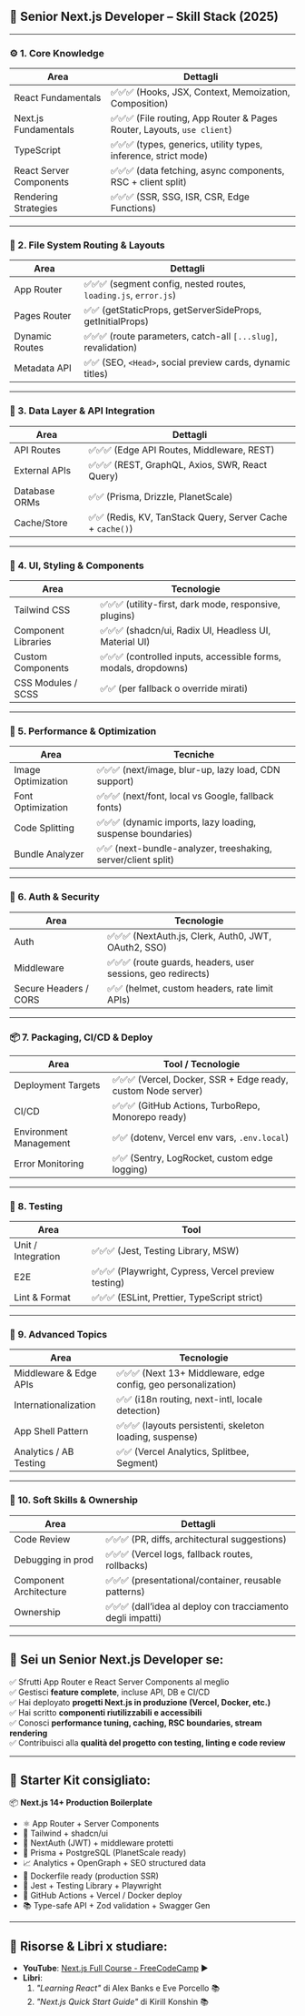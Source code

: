 ## 🧭 Senior Next.js Developer – Skill Stack (2025)

---

### ⚙️ 1. **Core Knowledge**

| Area                    | Dettagli                                                                |
| ----------------------- | ----------------------------------------------------------------------- |
| React Fundamentals      | ✅✅✅ (Hooks, JSX, Context, Memoization, Composition)                  |
| Next.js Fundamentals    | ✅✅✅ (File routing, App Router & Pages Router, Layouts, `use client`) |
| TypeScript              | ✅✅✅ (types, generics, utility types, inference, strict mode)         |
| React Server Components | ✅✅✅ (data fetching, async components, RSC + client split)            |
| Rendering Strategies    | ✅✅✅ (SSR, SSG, ISR, CSR, Edge Functions)                             |

---

### 🧩 2. **File System Routing & Layouts**

| Area           | Dettagli                                                         |
| -------------- | ---------------------------------------------------------------- |
| App Router     | ✅✅✅ (segment config, nested routes, `loading.js`, `error.js`) |
| Pages Router   | ✅✅ (getStaticProps, getServerSideProps, getInitialProps)       |
| Dynamic Routes | ✅✅✅ (route parameters, catch-all `[...slug]`, revalidation)   |
| Metadata API   | ✅✅ (SEO, `<Head>`, social preview cards, dynamic titles)       |

---

### 💾 3. **Data Layer & API Integration**

| Area          | Dettagli                                                   |
| ------------- | ---------------------------------------------------------- |
| API Routes    | ✅✅✅ (Edge API Routes, Middleware, REST)                 |
| External APIs | ✅✅✅ (REST, GraphQL, Axios, SWR, React Query)            |
| Database ORMs | ✅✅ (Prisma, Drizzle, PlanetScale)                        |
| Cache/Store   | ✅✅ (Redis, KV, TanStack Query, Server Cache + `cache()`) |

---

### 🎨 4. **UI, Styling & Components**

| Area                | Tecnologie                                                      |
| ------------------- | --------------------------------------------------------------- |
| Tailwind CSS        | ✅✅✅ (utility-first, dark mode, responsive, plugins)          |
| Component Libraries | ✅✅✅ (shadcn/ui, Radix UI, Headless UI, Material UI)          |
| Custom Components   | ✅✅✅ (controlled inputs, accessible forms, modals, dropdowns) |
| CSS Modules / SCSS  | ✅✅ (per fallback o override mirati)                           |

---

### 🚦 5. **Performance & Optimization**

| Area               | Tecniche                                                      |
| ------------------ | ------------------------------------------------------------- |
| Image Optimization | ✅✅✅ (next/image, blur-up, lazy load, CDN support)          |
| Font Optimization  | ✅✅✅ (next/font, local vs Google, fallback fonts)           |
| Code Splitting     | ✅✅✅ (dynamic imports, lazy loading, suspense boundaries)   |
| Bundle Analyzer    | ✅✅ (next-bundle-analyzer, treeshaking, server/client split) |

---

### 🔐 6. **Auth & Security**

| Area                  | Tecnologie                                                   |
| --------------------- | ------------------------------------------------------------ |
| Auth                  | ✅✅✅ (NextAuth.js, Clerk, Auth0, JWT, OAuth2, SSO)         |
| Middleware            | ✅✅✅ (route guards, headers, user sessions, geo redirects) |
| Secure Headers / CORS | ✅✅ (helmet, custom headers, rate limit APIs)               |

---

### 📦 7. **Packaging, CI/CD & Deploy**

| Area                   | Tool / Tecnologie                                             |
| ---------------------- | ------------------------------------------------------------- |
| Deployment Targets     | ✅✅✅ (Vercel, Docker, SSR + Edge ready, custom Node server) |
| CI/CD                  | ✅✅✅ (GitHub Actions, TurboRepo, Monorepo ready)            |
| Environment Management | ✅✅ (dotenv, Vercel env vars, `.env.local`)                  |
| Error Monitoring       | ✅✅ (Sentry, LogRocket, custom edge logging)                 |

---

### 🧪 8. **Testing**

| Area               | Tool                                                 |
| ------------------ | ---------------------------------------------------- |
| Unit / Integration | ✅✅✅ (Jest, Testing Library, MSW)                  |
| E2E                | ✅✅✅ (Playwright, Cypress, Vercel preview testing) |
| Lint & Format      | ✅✅✅ (ESLint, Prettier, TypeScript strict)         |

---

### 📡 9. **Advanced Topics**

| Area                   | Tecnologie                                                     |
| ---------------------- | -------------------------------------------------------------- |
| Middleware & Edge APIs | ✅✅✅ (Next 13+ Middleware, edge config, geo personalization) |
| Internationalization   | ✅✅ (i18n routing, next-intl, locale detection)               |
| App Shell Pattern      | ✅✅✅ (layouts persistenti, skeleton loading, suspense)       |
| Analytics / AB Testing | ✅✅ (Vercel Analytics, Splitbee, Segment)                     |

---

### 🧠 10. **Soft Skills & Ownership**

| Area                   | Dettagli                                                    |
| ---------------------- | ----------------------------------------------------------- |
| Code Review            | ✅✅✅ (PR, diffs, architectural suggestions)               |
| Debugging in prod      | ✅✅✅ (Vercel logs, fallback routes, rollbacks)            |
| Component Architecture | ✅✅✅ (presentational/container, reusable patterns)        |
| Ownership              | ✅✅✅ (dall’idea al deploy con tracciamento degli impatti) |

---

## 🏁 Sei un **Senior Next.js Developer** se:

✅ Sfrutti App Router e React Server Components al meglio  
✅ Gestisci **feature complete**, incluse API, DB e CI/CD  
✅ Hai deployato **progetti Next.js in produzione (Vercel, Docker, etc.)**  
✅ Hai scritto **componenti riutilizzabili e accessibili**  
✅ Conosci **performance tuning, caching, RSC boundaries, stream rendering**  
✅ Contribuisci alla **qualità del progetto con testing, linting e code review**

---

## 🎁 Starter Kit consigliato:

📦 **Next.js 14+ Production Boilerplate**

- ⚛️ App Router + Server Components
- 🎨 Tailwind + shadcn/ui
- 🔐 NextAuth (JWT) + middleware protetti
- 💾 Prisma + PostgreSQL (PlanetScale ready)
- 📈 Analytics + OpenGraph + SEO structured data
- 🐳 Dockerfile ready (production SSR)
- 🧪 Jest + Testing Library + Playwright
- 🚀 GitHub Actions + Vercel / Docker deploy
- 📚 Type-safe API + Zod validation + Swagger Gen

---

## 📘 Risorse & Libri x studiare:

- **YouTube**: [Next.js Full Course - FreeCodeCamp](https://www.youtube.com/watch?v=1WmNXEVia8I) ▶️
- **Libri**:
  1. _"Learning React"_ di Alex Banks e Eve Porcello 📚
  2. _"Next.js Quick Start Guide"_ di Kirill Konshin 📚
